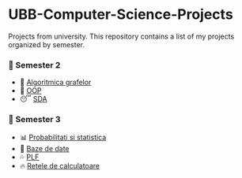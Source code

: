 # UBB-Computer-Science-Projects
Projects from university.
This repository contains a list of my projects organized by semester.

### 📁 Semester 2
- 🙏 [Algoritmica grafelor](https://github.com/CrisanEmanuel/Semester-2-Algoritmica-grafelor)
- 💪 [OOP](https://github.com/CrisanEmanuel/Semester-2-OOP)
- 😴 [SDA](https://github.com/CrisanEmanuel/Semester-2-SDA)

### 📁 Semester 3
- 📊 [Probabilitati si statistica](https://github.com/CrisanEmanuel/Semester-3-Probabilitati-si-statistica)
- 💋 [Baze de date](https://github.com/CrisanEmanuel/Semester-3-Baze-de-date)
- 💦 [PLF](https://github.com/CrisanEmanuel/Semester-3-PLF)
- 🔥 [Retele de calculatoare](https://github.com/CrisanEmanuel/Semester-3-Retele-de-calculatoare)
